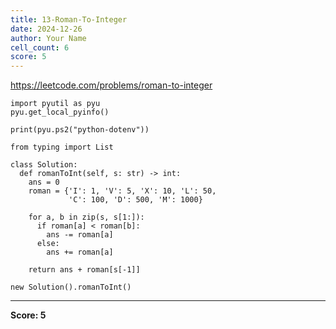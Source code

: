 ```yaml
---
title: 13-Roman-To-Integer
date: 2024-12-26
author: Your Name
cell_count: 6
score: 5
---
```


https://leetcode.com/problems/roman-to-integer


```
import pyutil as pyu
pyu.get_local_pyinfo()
```


```
print(pyu.ps2("python-dotenv"))
```


```
from typing import List
```


```
class Solution:
  def romanToInt(self, s: str) -> int:
    ans = 0
    roman = {'I': 1, 'V': 5, 'X': 10, 'L': 50,
             'C': 100, 'D': 500, 'M': 1000}

    for a, b in zip(s, s[1:]):
      if roman[a] < roman[b]:
        ans -= roman[a]
      else:
        ans += roman[a]

    return ans + roman[s[-1]]
```


```
new Solution().romanToInt()
```


---
**Score: 5**